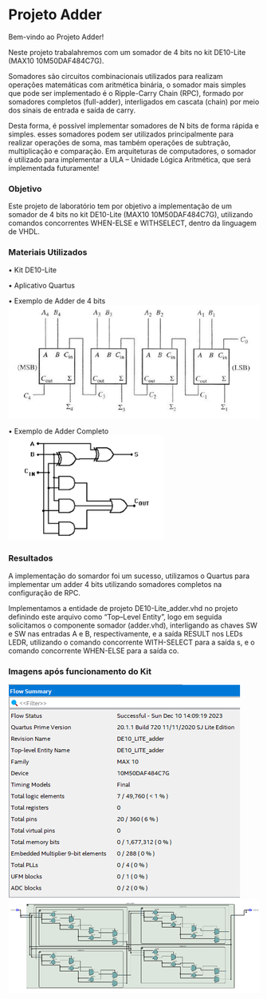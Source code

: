 # Projeto Adder

Bem-vindo ao Projeto Adder! 

Neste projeto trabalahremos com um somador de 4 bits no kit
DE10-Lite (MAX10 10M50DAF484C7G).

Somadores são circuitos combinacionais utilizados para realizam operações matemáticas com
aritmética binária, o somador mais simples que pode ser implementado é o Ripple-Carry Chain (RPC),
 formado por somadores completos (full-adder), interligados em cascata (chain) por meio dos sinais de entrada e saída de carry.

 Desta forma, é possível implementar somadores de N bits de forma rápida e simples. esses somadores podem ser utilizados principalmente para realizar
operações de soma, mas também operações de subtração, multiplicação e comparação. Em arquiteturas
de computadores, o somador é utilizado para implementar a ULA – Unidade Lógica Aritmética, que será implementada futuramente!

### Objetivo

Este projeto de laboratório tem por objetivo a implementação de um somador de 4 bits no kit
DE10-Lite (MAX10 10M50DAF484C7G), utilizando comandos concorrentes WHEN-ELSE e WITHSELECT, dentro da linguagem de VHDL.


### Materiais Utilizados

• Kit DE10-Lite

• Aplicativo Quartus 

• Exemplo de Adder de 4 bits![](./Imagens/Exemplos.png)

• Exemplo de Adder Completo![](./Imagens/Exemplos2.png)

### Resultados

A implementação do somardor foi um sucesso, utilizamos o Quartus para implementar um adder 4 bits utilizando somadores completos na
configuração de RPC.

Implementamos a entidade de projeto DE10-Lite_adder.vhd no projeto
definindo este arquivo como “Top–Level Entity”, logo em seguida solicitamos o componente somador (adder.vhd),
interligando as chaves SW e SW nas entradas A e B, respectivamente, e a
saída RESULT nos LEDs LEDR, utilizando o comando concorrente WITH-SELECT para a
saída s, e o comando concorrente WHEN-ELSE para a saída co. 

### Imagens após funcionamento do Kit

![](./Imagens/LogAdder.png)
![](./Imagens/RTLAdder.png)




